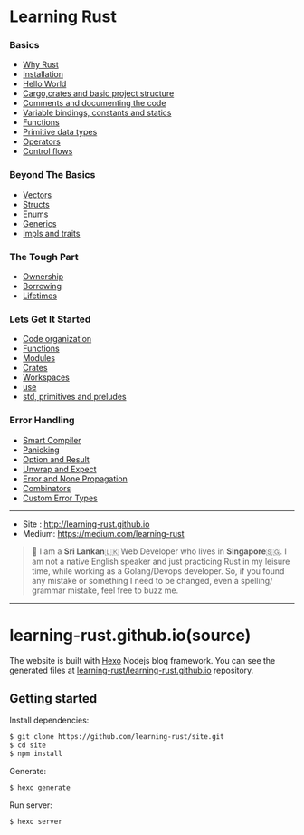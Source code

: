 # Learning Rust

### Basics
* [Why Rust](source/docs/a1.why_rust.md)
* [Installation](source/docs/a2.installation.md)
* [Hello World](source/docs/a3.hello_world.md)
* [Cargo,crates and basic project structure](source/docs/a4.cargo,crates_and_basic_project_structure.md)
* [Comments and documenting the code](source/docs/a5.comments_and_documenting_the_code.md)
* [Variable bindings, constants and statics](source/docs/a6.variable_bindings,constants_and_statics.md)
* [Functions](source/docs/a7.functions.md)
* [Primitive data types](source/docs/a8.primitive_data_types.md)
* [Operators](source/docs/a9.operators.md)
* [Control flows](source/docs/a10.control_flows.md)

### Beyond The Basics
* [Vectors](source/docs/b1.vectors.md)
* [Structs](source/docs/b2.structs.md)
* [Enums](source/docs/b3.enums.md)
* [Generics](source/docs/b4.generics.md)
* [Impls and traits](source/docs/b5.impls_and_traits.md)

### The Tough Part
* [Ownership](source/docs/c1.ownership.md)
* [Borrowing](source/docs/c2.borrowing.md)
* [Lifetimes](source/docs/c3.lifetimes.md)

### Lets Get It Started
* [Code organization](source/docs/d1.code_organization.md)
* [Functions](source/docs/d2.functions.md)
* [Modules](source/docs/d3.modules.md)
* [Crates](source/docs/d4.crates.md)
* [Workspaces](source/docs/d5.workspaces.md)
* [use](source/docs/d6.use.md)
* [std, primitives and preludes](source/docs/d7.std_primitives_and_preludes.md)

### Error Handling
* [Smart Compiler](source/docs/e1.smart_compiler.md)
* [Panicking](source/docs/e2.panicking.md)
* [Option and Result](source/docs/e3.option_and_result.md)
* [Unwrap and Expect](source/docs/e4.unwrap_and_expect.md)
* [Error and None Propagation](source/docs/e5.error_and_none_propagation.md)
* [Combinators](source/docs/e6.combinators.md)
* [Custom Error Types](source/docs/e7.custom_error_types.md)

---
* Site : http://learning-rust.github.io
* Medium: https://medium.com/learning-rust

> 🐣 I am a **Sri Lankan**🇱🇰 Web Developer who lives in **Singapore**🇸🇬. I am not a native English speaker and just practicing Rust in my leisure time, while working as a Golang/Devops developer. So, if you found any mistake or something I need to be changed, even a spelling/ grammar mistake, feel free to buzz me.

---

# learning-rust.github.io(source)

The website is built with [Hexo](https://hexo.io/) Nodejs blog framework. You can see the generated files at [learning-rust/learning-rust.github.io](https://github.com/learning-rust/learning-rust.github.io) repository.

## Getting started

Install dependencies:

``` bash
$ git clone https://github.com/learning-rust/site.git
$ cd site
$ npm install
```

Generate:

``` bash
$ hexo generate
```

Run server:

``` bash
$ hexo server
```